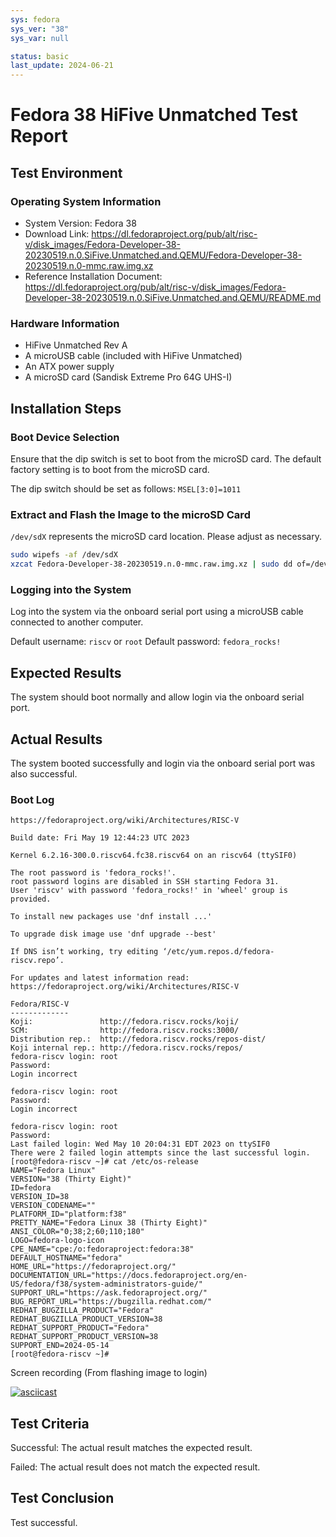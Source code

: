```yaml
---
sys: fedora
sys_ver: "38"
sys_var: null

status: basic
last_update: 2024-06-21
---
```


# Fedora 38 HiFive Unmatched Test Report

## Test Environment

### Operating System Information

- System Version: Fedora 38
- Download Link: https://dl.fedoraproject.org/pub/alt/risc-v/disk_images/Fedora-Developer-38-20230519.n.0.SiFive.Unmatched.and.QEMU/Fedora-Developer-38-20230519.n.0-mmc.raw.img.xz
- Reference Installation Document: https://dl.fedoraproject.org/pub/alt/risc-v/disk_images/Fedora-Developer-38-20230519.n.0.SiFive.Unmatched.and.QEMU/README.md

### Hardware Information

- HiFive Unmatched Rev A
- A microUSB cable (included with HiFive Unmatched)
- An ATX power supply
- A microSD card (Sandisk Extreme Pro 64G UHS-I)

## Installation Steps

### Boot Device Selection

Ensure that the dip switch is set to boot from the microSD card. The default factory setting is to boot from the microSD card.

The dip switch should be set as follows: `MSEL[3:0]=1011`

### Extract and Flash the Image to the microSD Card

`/dev/sdX` represents the microSD card location. Please adjust as necessary.

```bash
sudo wipefs -af /dev/sdX
xzcat Fedora-Developer-38-20230519.n.0-mmc.raw.img.xz | sudo dd of=/dev/sdX iflag=fullblock bs=4M status=progress
```

### Logging into the System

Log into the system via the onboard serial port using a microUSB cable connected to another computer.

Default username: `riscv` or `root`
Default password: `fedora_rocks!`

## Expected Results

The system should boot normally and allow login via the onboard serial port.

## Actual Results

The system booted successfully and login via the onboard serial port was also successful.

### Boot Log

```log
https://fedoraproject.org/wiki/Architectures/RISC-V                                                                                 
                                                                                                                                    
Build date: Fri May 19 12:44:23 UTC 2023                                                                                            
                                                                                                                                    
Kernel 6.2.16-300.0.riscv64.fc38.riscv64 on an riscv64 (ttySIF0)                                                                    
                                                                                                                                    
The root password is 'fedora_rocks!'.                                                                                               
root password logins are disabled in SSH starting Fedora 31.                                                                        
User 'riscv' with password 'fedora_rocks!' in 'wheel' group is provided.                                                            
                                                                                                                                    
To install new packages use 'dnf install ...'                                                                                       
                                                                                                                                    
To upgrade disk image use 'dnf upgrade --best'                                                                                      
                                                                                                                                    
If DNS isn’t working, try editing ‘/etc/yum.repos.d/fedora-riscv.repo’.                                                             
                                                                                                                                    
For updates and latest information read:                                                                                            
https://fedoraproject.org/wiki/Architectures/RISC-V                                                                                 
                                                                                                                                    
Fedora/RISC-V                                                                                                                       
-------------                                                                                                                       
Koji:               http://fedora.riscv.rocks/koji/                                                                                 
SCM:                http://fedora.riscv.rocks:3000/                                                                                 
Distribution rep.:  http://fedora.riscv.rocks/repos-dist/                                                                           
Koji internal rep.: http://fedora.riscv.rocks/repos/                                                                                
fedora-riscv login: root                                                                                                            
Password:                                                                                                                           
Login incorrect                                                                                                                     
                                                                                                                                    
fedora-riscv login: root                                                                                                            
Password:                                                                                                                           
Login incorrect 

fedora-riscv login: root                                                                                                            
Password:                                                                                                                           
Last failed login: Wed May 10 20:04:31 EDT 2023 on ttySIF0                                                                          
There were 2 failed login attempts since the last successful login.                                                                 
[root@fedora-riscv ~]# cat /etc/os-release                                                                                          
NAME="Fedora Linux"                                                                                                                 
VERSION="38 (Thirty Eight)"                                                                                                         
ID=fedora                                                                                                                           
VERSION_ID=38                                                                                                                       
VERSION_CODENAME=""                                                                                                                 
PLATFORM_ID="platform:f38"                                                                                                          
PRETTY_NAME="Fedora Linux 38 (Thirty Eight)"                                                                                        
ANSI_COLOR="0;38;2;60;110;180"                                                                                                      
LOGO=fedora-logo-icon                                                                                                               
CPE_NAME="cpe:/o:fedoraproject:fedora:38"                                                                                           
DEFAULT_HOSTNAME="fedora"                                                                                                           
HOME_URL="https://fedoraproject.org/"                                                                                               
DOCUMENTATION_URL="https://docs.fedoraproject.org/en-US/fedora/f38/system-administrators-guide/"                                    
SUPPORT_URL="https://ask.fedoraproject.org/"                                                                                        
BUG_REPORT_URL="https://bugzilla.redhat.com/"                                                                                       
REDHAT_BUGZILLA_PRODUCT="Fedora"                                                                                                    
REDHAT_BUGZILLA_PRODUCT_VERSION=38                                                                                                  
REDHAT_SUPPORT_PRODUCT="Fedora"                                                                                                     
REDHAT_SUPPORT_PRODUCT_VERSION=38                                                                                                   
SUPPORT_END=2024-05-14                                                                                                              
[root@fedora-riscv ~]#
```

Screen recording (From flashing image to login)

[![asciicast](https://asciinema.org/a/vulbDuQBEkAx4ldcquyMpVR2m.svg)](https://asciinema.org/a/vulbDuQBEkAx4ldcquyMpVR2m)

## Test Criteria

Successful: The actual result matches the expected result.

Failed: The actual result does not match the expected result.

## Test Conclusion

Test successful.
